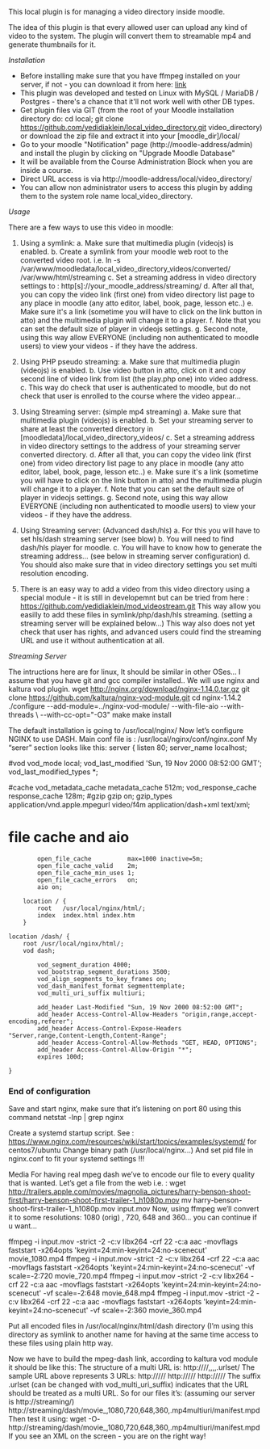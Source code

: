 This local plugin is for managing a video directory inside moodle.

The idea of this plugin is that every allowed user can upload any kind of video to the system. The plugin will convert them to streamable mp4 and generate thumbnails for it.

_Installation_

- Before installing make sure that you have ffmpeg installed on your server, if not - you can download it from here: [link](https://ffmpeg.org/download.html)
- This plugin was developed and tested on Linux with MySQL / MariaDB / Postgres - there's a chance that it'll not work well with other DB types.
- Get plugin files via GIT (from the root of your Moodle installation directory do: cd local; git clone https://github.com/yedidiaklein/local_video_directory.git video_directory) or download the zip file and extract it into your [moodle_dir]/local/
- Go to your moodle "Notification" page (http://moodle-address/admin)  and install the plugin by clicking on "Upgrade Moodle Database"
- It will be available from the Course Administration Block when you are inside a course.
- Direct URL access is via http://moodle-address/local/video_directory/
- You can allow non administrator users to access this plugin by adding them to the system role name local_video_directory.

_Usage_

There are a few ways to use this video in moodle:
1.  Using a symlink:
    a. Make sure that multimedia plugin (videojs) is enabled.
    b. Create a symlink from your moodle web root to the converted video root.
        i.e. ln -s /var/www/moodledata/local_video_directory_videos/converted/ /var/www/html/streaming
    c. Set a streaming address in video directory settings to : http[s]://your_moodle_address/streaming/
    d. After all that, you can copy the video link (first one) from video directory list page to any place in moodle (any atto editor, label, book, page, lesson etc..)
    e. Make sure it's a link (sometime you will have to click on the link button in atto) and the multimedia plugin will change it to a player.
    f. Note that you can set the default size of player in videojs settings.
    g. Second note, using this way allow EVERYONE (including non authenticated to moodle users) to view your videos - if they have the address.

2.  Using PHP pseudo streaming:
    a. Make sure that multimedia plugin (videojs) is enabled.
    b. Use video button in atto, click on it and copy second line of video link from list (the play.php one) into video address.
    c. This way do check that user is authenticated to moodle, but do not check that user is enrolled to the course where the video appear...

3.  Using Streaming server: (simple mp4 streaming)
    a. Make sure that multimedia plugin (videojs) is enabled.
    b. Set your streaming server to share at least the converted directory in [moodledata]/local_video_directory_videos/
    c. Set a streaming address in video directory settings to the address of your streaming server converted directory.
    d. After all that, you can copy the video link (first one) from video directory list page to any place in moodle (any atto editor, label, book, page, lesson etc..)
    e. Make sure it's a link (sometime you will have to click on the link button in atto) and the multimedia plugin will change it to a player.
    f. Note that you can set the default size of player in videojs settings.
    g. Second note, using this way allow EVERYONE (including non authenticated to moodle users) to view your videos - if they have the address.

4.  Using Streaming server: (Advanced dash/hls)
    a. For this you will have to set hls/dash streaming server (see blow)
    b. You will need to find dash/hls player for moodle.
    c. You will have to know how to generate the streaming address... (see below in streaming server configuration)
    d. You should also make sure that in video directory settings you set multi resolution encoding.

5. There is an easy way to add a video from this video directory using a special module - it is still in developemnt but can be tried from here :
    https://github.com/yedidiaklein/mod_videostream.git
   This way allow you easilly to add these files in symlink/php/dash/hls streaming. (setting a streaming server will be explained below...)
   This way also does not yet check that user has rights, and advanced users could find the streaming URL and use it without authentication at all.

_Streaming Server_

The intructions here are for linux, It should be similar in other OSes... I assume that you have git and gcc compiler installed..
We will use nginx and kaltura vod plugin.
wget http://nginx.org/download/nginx-1.14.0.tar.gz
git clone https://github.com/kaltura/nginx-vod-module.git
cd nginx-1.14.2
./configure --add-module=../nginx-vod-module/ --with-file-aio --with-threads \ --with-cc-opt="-O3"
make
make install

The default installation is going to /usr/local/nginx/
Now let’s configure NGINX to use DASH.
Main conf file is : /usr/local/nginx/conf/nginx.conf
My “serer” section looks like this: 
    server {
        listen       80;
        server_name  localhost;

#vod
	        vod_mode local;
	        vod_last_modified 'Sun, 19 Nov 2000 08:52:00 GMT';
	        vod_last_modified_types *;

#cache
	       	vod_metadata_cache metadata_cache 512m;
	        vod_response_cache response_cache 128m;
#gzip
	        gzip on;
		gzip_types application/vnd.apple.mpegurl video/f4m application/dash+xml text/xml;

# file cache and aio
	        open_file_cache          max=1000 inactive=5m;
	        open_file_cache_valid    2m;
	        open_file_cache_min_uses 1;
	        open_file_cache_errors   on;
	        aio on;

        location / {
            root   /usr/local/nginx/html/;
            index  index.html index.htm
        }

	location /dash/ {
		root /usr/local/nginx/html/;
		vod dash;

			vod_segment_duration 4000;
			vod_bootstrap_segment_durations 3500;
			vod_align_segments_to_key_frames on;
			vod_dash_manifest_format segmenttemplate;
			vod_multi_uri_suffix multiuri;
			
			add_header Last-Modified "Sun, 19 Nov 2000 08:52:00 GMT";
			add_header Access-Control-Allow-Headers "origin,range,accept-encoding,referer";
			add_header Access-Control-Expose-Headers "Server,range,Content-Length,Content-Range";
			add_header Access-Control-Allow-Methods "GET, HEAD, OPTIONS";
			add_header Access-Control-Allow-Origin "*";
			expires 100d;

	}

### End of configuration

Save and start nginx, make sure that it’s listening on port 80 using this command
netstat -lnp | grep nginx

Create a systemd startup script.
See : https://www.nginx.com/resources/wiki/start/topics/examples/systemd/ for centos7/ubuntu
Change binary path (/usr/local/nginx…)
And set pid file in nginx.conf to fit your systemd settings !!!

Media
For having real mpeg dash we’ve to encode our file to every quality that is wanted.
Let’s get a  file from the web i.e. :
wget http://trailers.apple.com/movies/magnolia_pictures/harry-benson-shoot-first/harry-benson-shoot-first-trailer-1_h1080p.mov
mv harry-benson-shoot-first-trailer-1_h1080p.mov input.mov
Now, using ffmpeg we’ll convert it to some resolutions:
1080 (orig) , 720, 648 and 360… you can continue if u want...

ffmpeg -i input.mov -strict -2 -c:v libx264 -crf 22 -c:a aac -movflags faststart -x264opts 'keyint=24:min-keyint=24:no-scenecut'  movie_1080.mp4
ffmpeg -i input.mov -strict -2 -c:v libx264 -crf 22 -c:a aac -movflags faststart -x264opts 'keyint=24:min-keyint=24:no-scenecut' -vf scale=-2:720  movie_720.mp4
ffmpeg -i input.mov -strict -2 -c:v libx264 -crf 22 -c:a aac -movflags faststart -x264opts 'keyint=24:min-keyint=24:no-scenecut' -vf scale=-2:648  movie_648.mp4
ffmpeg -i input.mov -strict -2 -c:v libx264 -crf 22 -c:a aac -movflags faststart -x264opts 'keyint=24:min-keyint=24:no-scenecut' -vf scale=-2:360  movie_360.mp4

Put all encoded files in /usr/local/nginx/html/dash directory (I’m using this directory as symlink to another name for having at the same time access to these files using plain http way.

Now we have to build the mpeg-dash link, according to kaltura vod module it should be like this:
The structure of a multi URL is: http://<domain>/<location>/<prefix>,<middle1>,<middle2>,<middle3>,<postfix>.urlset/<filename>
The sample URL above represents 3 URLs:
http://<domain>/<location>/<prefix><middle1><postfix>/<filename>
http://<domain>/<location>/<prefix><middle2><postfix>/<filename>
http://<domain>/<location>/<prefix><middle3><postfix>/<filename>
The suffix .urlset (can be changed with vod_multi_uri_suffix) indicates that the URL should be treated as a multi URL.
So for our files it’s: (assuming our server is http://streaming/)
http://streaming/dash/movie_,1080,720,648,360,.mp4multiuri/manifest.mpd
Then test it using:
wget -O- http://streaming/dash/movie_,1080,720,648,360,.mp4multiuri/manifest.mpd
If you see an XML on the screen - you are on the right way!
